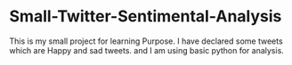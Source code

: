 # Small-Twitter-Sentimental-Analysis
This is my small project for learning Purpose. I have declared some tweets which are Happy and sad tweets. and I am using basic python for analysis.
